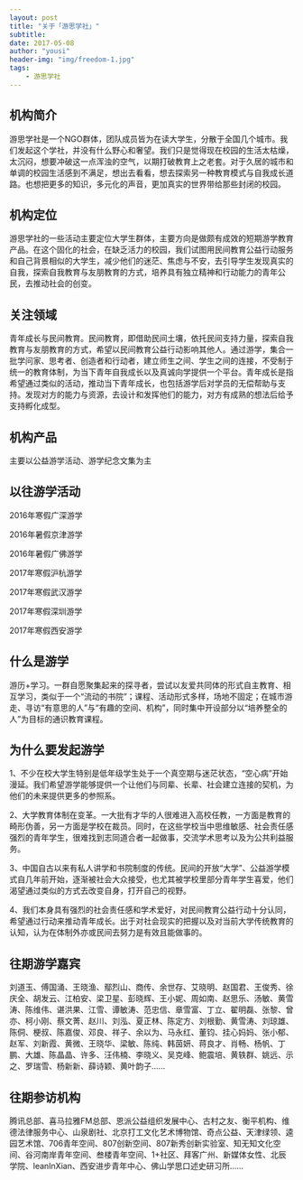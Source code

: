 ```yaml
---
layout: post
title: "关于「游思学社」"
subtitle:
date: 2017-05-08
author: "yousi"
header-img: "img/freedom-1.jpg"
tags:
    - 游思学社
---
```


## 机构简介

游思学社是一个NGO群体，团队成员皆为在读大学生，分散于全国几个城市。我们发起这个学社，并没有什么野心和奢望。我们只是觉得现在校园的生活太枯燥，太沉闷，想要冲破这一点浑浊的空气，以期打破教育上之老套。对于久居的城市和单调的校园生活感到不满足，想出去看看，想去探索另一种教育模式与自我成长道路。也想把更多的知识，多元化的声音，更加真实的世界带给那些封闭的校园。

## 机构定位

游思学社的一些活动主要定位大学生群体，主要方向是做颇有成效的短期游学教育产品。在这个固化的社会，在缺乏活力的校园，我们试图用民间教育公益行动服务和自己背景相似的大学生，减少他们的迷茫、焦虑与不安，去引导学生发现真实的自我，探索自我教育与友朋教育的方式，培养具有独立精神和行动能力的青年公民，去推动社会的创变。

## 关注领域

青年成长与民间教育。民间教育，即借助民间土壤，依托民间支持力量，探索自我教育与友朋教育的方式，希望以民间教育公益行动影响其他人。通过游学，集合一批学问家、思考者、创造者和行动者，建立师生之间、学生之间的连接，不受制于统一的教育体制，为当下青年自我成长以及真诚向学提供一个平台。青年成长是指希望通过类似的活动，推动当下青年成长，也包括游学后对学员的无偿帮助与支持。发现对方的能力与资源，去设计和发挥他们的能力，对方有成熟的想法后给予支持孵化成型。

## 机构产品

主要以公益游学活动、游学纪念文集为主

## 以往游学活动

2016年寒假广深游学

2016年暑假京津游学

2016年暑假广佛游学

2017年寒假沪杭游学

2017年寒假武汉游学

2017年寒假深圳游学

2017年寒假西安游学

## 什么是游学

游历+学习。一群自愿聚集起来的探寻者，尝试以友爱共同体的形式自主教育、相互学习，类似于一个“流动的书院”；课程、活动形式多样，场地不固定；在城市游走、寻访“有意思的人”与“有趣的空间、机构”，同时集中开设部分以“培养整全的人”为目标的通识教育课程。

## 为什么要发起游学

1、不少在校大学生特别是低年级学生处于一个真空期与迷茫状态，“空心病”开始漫延。我们希望游学能够提供一个让他们与同辈、长辈、社会建立连接的契机，为他们的未来提供更多的参照系。

2、大学教育体制在变革。一大批有才华的人很难进入高校任教，一方面是教育的畸形伪善，另一方面是学校在裁员。同时，在这些学校当中思维敏感、社会责任感强烈的青年学生，很难找到志同道合者一起做事，交流学术思考以及为公共利益服务。

3、中国自古以来有私人讲学和书院制度的传统。民间的开放“大学”、公益游学模式自几年前开始，逐渐被社会大众接受，也尤其被学校里部分青年学生喜爱，他们渴望通过类似的方式去改变自身，打开自己的视野。

4、我们本身具有强烈的社会责任感和学术爱好，对民间教育公益行动十分认同，希望通过行动来推动青年成长。出于对社会现实的把握以及对当前大学传统教育的认知，认为在体制外亦或民间去努力是有效且能做事的。

## 往期游学嘉宾

刘道玉、傅国涌、王晓渔、鄢烈山、商传、余世存、艾晓明、赵国君、王俊秀、徐庆全、胡发云、江柏安、梁卫星、彭晓辉、王小妮、周如南、赵思乐、汤敏、黄雪涛、陈维伟、谌洪果、江雪、谭敏涛、范忠信、章雪富、丁立、翟明磊、张黎、曾亦、柯小刚、蔡文菁、赵川、刘泓、夏正林、陈定方、刘根勤、黄雪涛、刘琼雄、陈侗、梗叔、陈嘉俊、邓良、祥子、余以为、马永红、董钧、挂心妈妈、张小郁、赵军、刘新霞、黄微、王晓华、梁敏、陈纯、韩茵妍、蒋良才、肖畅、杨帆、丁鹏、大雄、陈晶晶、许多、汪伟楠、李晓义、吴克峰、鲍震培、黄轶群、姚远、示之、罗瑞雪、杨新新、薛诗颖、黄叶韵子......

## 往期参访机构

腾讯总部、喜马拉雅FM总部、恩派公益组织发展中心、古村之友、衡平机构、维德法律服务中心、山泉剧社、北京打工文化艺术博物馆、奇点公益、天津绿领、逵园艺术馆、706青年空间、807创新空间、807新秀创新实验室、知无知文化空间、谷河南岸青年空间、叁楼青年空间、1+社区、拜客广州、新媒体女性、北辰学院、leanInXian、西安进步青年中心、佛山学思口述史研习所......
